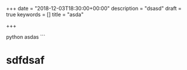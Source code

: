 +++
date = "2018-12-03T18:30:00+00:00"
description = "dsasd"
draft = true
keywords = []
title = "asda"

+++


python
asdas
\`\`\`

# sdfdsaf